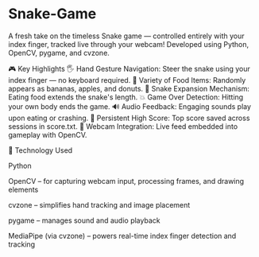 # Snake-Game

A fresh take on the timeless Snake game — controlled entirely with your index finger, tracked live through your webcam! Developed using Python, OpenCV, pygame, and cvzone.

🎮 Key Highlights
🖐️ Hand Gesture Navigation: Steer the snake using your index finger — no keyboard required.
🍎 Variety of Food Items: Randomly appears as bananas, apples, and donuts.
🐍 Snake Expansion Mechanism: Eating food extends the snake's length.
💥 Game Over Detection: Hitting your own body ends the game.
🔊 Audio Feedback: Engaging sounds play upon eating or crashing.
🧠 Persistent High Score: Top score saved across sessions in score.txt.
📸 Webcam Integration: Live feed embedded into gameplay with OpenCV.

🧰 Technology Used

Python

OpenCV – for capturing webcam input, processing frames, and drawing elements

cvzone – simplifies hand tracking and image placement

pygame – manages sound and audio playback

MediaPipe (via cvzone) – powers real-time index finger detection and tracking
